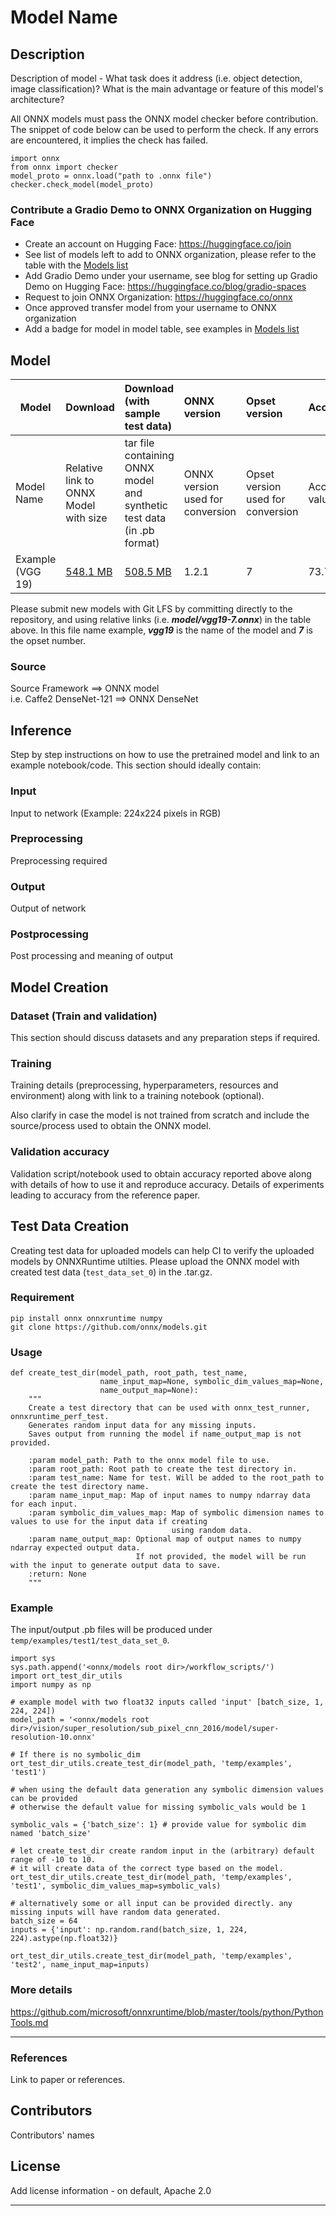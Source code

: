 # Model Name

## Description
Description of model - What task does it address (i.e. object detection, image classification)? What is the main advantage or feature of this model's architecture?

All ONNX models must pass the ONNX model checker before contribution. The snippet of code below can be used to perform the check. If any errors are encountered, it implies the check has failed.

```
import onnx
from onnx import checker
model_proto = onnx.load("path to .onnx file")
checker.check_model(model_proto)
```

### Contribute a Gradio Demo to ONNX Organization on Hugging Face

* Create an account on Hugging Face: https://huggingface.co/join
* See list of models left to add to ONNX organization, please refer to the table with the [Models list](https://github.com/onnx/models#models)
* Add Gradio Demo under your username, see blog for setting up Gradio Demo on Hugging Face: https://huggingface.co/blog/gradio-spaces
* Request to join ONNX Organization: https://huggingface.co/onnx
* Once approved transfer model from your username to ONNX organization
* Add a badge for model in model table, see examples in [Models list](https://github.com/onnx/models)

## Model

|Model        |Download  | Download (with sample test data)|ONNX version|Opset version|Accuracy |
|-------------|:--------------|:--------------|:--------------|:--------------|:--------------|
|Model Name       | Relative link to ONNX Model with size  | tar file containing ONNX model and synthetic test data (in .pb format)|ONNX version used for conversion| Opset version used for conversion|Accuracy values |
|Example (VGG 19)|    [548.1 MB](classification/vgg/model/vgg19-7.onnx)    |[508.5 MB](classification/vgg/model/vgg19-7.tar.gz)| 1.2.1  |7 | 73.72     |

Please submit new models with Git LFS by committing directly to the repository, and using relative links (i.e. ***model/vgg19-7.onnx***) in the table above. In this file name example, ***vgg19*** is the name of the model and ***7*** is the opset number.

### Source
Source Framework ==> ONNX model  
i.e. Caffe2 DenseNet-121 ==> ONNX DenseNet

## Inference
Step by step instructions on how to use the pretrained model and link to an example notebook/code. This section should ideally contain:

### Input
Input to network (Example: 224x224 pixels in RGB)

### Preprocessing
Preprocessing required

### Output
Output of network

### Postprocessing
Post processing and meaning of output

## Model Creation

### Dataset (Train and validation)
This section should discuss datasets and any preparation steps if required.

### Training
Training details (preprocessing, hyperparameters, resources and environment) along with link to a training notebook (optional).

Also clarify in case the model is not trained from scratch and include the source/process used to obtain the ONNX model.

### Validation accuracy
Validation script/notebook used to obtain accuracy reported above along with details of how to use it and reproduce accuracy. Details of experiments leading to accuracy from the reference paper.

## Test Data Creation

Creating test data for uploaded models can help CI to verify the uploaded models by ONNXRuntime utilties. Please upload the ONNX model with created test data (`test_data_set_0`) in the .tar.gz.

### Requirement
```
pip install onnx onnxruntime numpy
git clone https://github.com/onnx/models.git
````
### Usage
```
def create_test_dir(model_path, root_path, test_name,
                    name_input_map=None, symbolic_dim_values_map=None,
                    name_output_map=None):
    """
    Create a test directory that can be used with onnx_test_runner, onnxruntime_perf_test.
    Generates random input data for any missing inputs.
    Saves output from running the model if name_output_map is not provided.

    :param model_path: Path to the onnx model file to use.
    :param root_path: Root path to create the test directory in.
    :param test_name: Name for test. Will be added to the root_path to create the test directory name.
    :param name_input_map: Map of input names to numpy ndarray data for each input.
    :param symbolic_dim_values_map: Map of symbolic dimension names to values to use for the input data if creating
                                    using random data.
    :param name_output_map: Optional map of output names to numpy ndarray expected output data.
                            If not provided, the model will be run with the input to generate output data to save.
    :return: None
    """
```
### Example
The input/output .pb files will be produced under `temp/examples/test1/test_data_set_0`.
```
import sys
sys.path.append('<onnx/models root dir>/workflow_scripts/')
import ort_test_dir_utils
import numpy as np

# example model with two float32 inputs called 'input' [batch_size, 1, 224, 224])
model_path = '<onnx/models root dir>/vision/super_resolution/sub_pixel_cnn_2016/model/super-resolution-10.onnx'

# If there is no symbolic_dim
ort_test_dir_utils.create_test_dir(model_path, 'temp/examples', 'test1')

# when using the default data generation any symbolic dimension values can be provided
# otherwise the default value for missing symbolic_vals would be 1

symbolic_vals = {'batch_size': 1} # provide value for symbolic dim named 'batch_size'

# let create_test_dir create random input in the (arbitrary) default range of -10 to 10. 
# it will create data of the correct type based on the model.
ort_test_dir_utils.create_test_dir(model_path, 'temp/examples', 'test1', symbolic_dim_values_map=symbolic_vals)

# alternatively some or all input can be provided directly. any missing inputs will have random data generated.
batch_size = 64
inputs = {'input': np.random.rand(batch_size, 1, 224, 224).astype(np.float32)}

ort_test_dir_utils.create_test_dir(model_path, 'temp/examples', 'test2', name_input_map=inputs)

```

### More details
https://github.com/microsoft/onnxruntime/blob/master/tools/python/PythonTools.md

<hr>

### References
Link to paper or references.

## Contributors
Contributors' names

## License
Add license information - on default, Apache 2.0
<hr>
